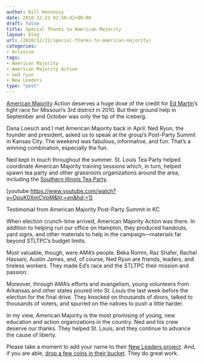 ```yaml
---
author: Bill Hennessy
date: 2010-12-23 02:50:42+00:00
draft: false
title: Special Thanks to American Majority
layout: blog
url: /2010/12/22/special-thanks-to-american-majority/
categories:
- Activism
tags:
- American Majority
- American Majority Action
- ned ryun
- New Leaders
type: "post"
---
```


[American Majority](https://americanmajority.org/) Action deserves a huge dose of the credit for [Ed Martin](https://edmartinforcongress.com/)’s tight race for Missouri’s 3rd district in 2010. But their ground help in September and October was only the tip of the iceberg.

 

Dana Loesch and I met American Majority back in April. Ned Ryun, the founder and president, asked us to speak at the group’s Post-Party Summit in Kansas City. The weekend was fabulous, informative, and fun. That’s a winning combination, especially the fun.

 

Ned kept in touch throughout the summer. St. Louis Tea Party helped coordinate American Majority training sessions which, in turn, helped spawn tea party and other grassroots organizations around the area, including the [Southern Illinois Tea Party](https://southernillinoisteaparty.com/). 

 

[youtube https://www.youtube.com/watch?v=OpuK0XmCVpM&hl;=en&hd;=1]

Testimonial from American Majority Post-Party Summit in KC

 

When election crunch-time arrived, American Majority Action was there. In addition to helping run our office on Hampton, they produced handouts, yard signs, and other materials to help in the campaign—materials far beyond STLTPC’s budget limits.

 

Most valuable, though, were AMA’s people. Beka Romm, Raz Shafer, Rachel Hassani, Austin James, and, of course, Ned Ryun are friends, leaders, and tireless workers. They made Ed’s race and the STLTPC their mission and passion.

 

Moreover, through AMA’s efforts and evangelism, young volunteers from Arkansas and other states poured into St. Louis the last week before the election for the final drive. They knocked on thousands of doors, talked to thousands of voters, and spurred on the natives to push a little harder.

 

In my view, American Majority is the most promising of young, new education and action organizations in the country. Ned and his crew deserve our thanks. They helped St. Louis, and they continue to advance the cause of liberty.

 

Please take a moment to add your name to their [New Leaders project](https://newleadersproject.org/). And, if you are able, [drop a few coins in their bucket](https://fs18.formsite.com/AmericanMajority/form718509737/secure_index.html). They do great work. 
